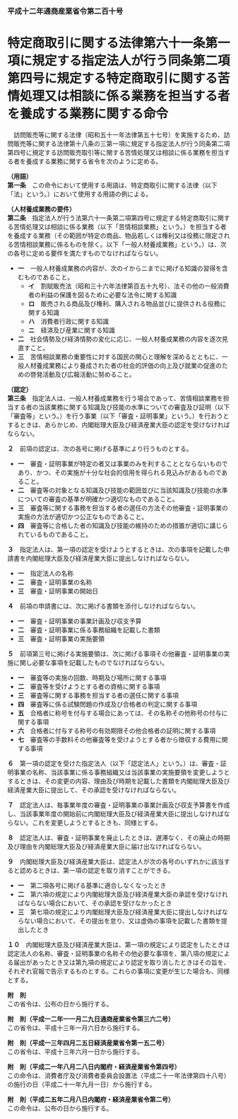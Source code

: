 ### 平成十二年通商産業省令第二百十号  
# 特定商取引に関する法律第六十一条第一項に規定する指定法人が行う同条第二項第四号に規定する特定商取引に関する苦情処理又は相談に係る業務を担当する者を養成する業務に関する命令  
　訪問販売等に関する法律（昭和五十一年法律第五十七号）を実施するため、訪問販売等に関する法律第十八条の三第一項に規定する指定法人が行う同条第二項第四号に規定する訪問販売取引等に関する苦情処理又は相談に係る業務を担当する者を養成する業務に関する省令を次のように定める。  
  
**（用語）**  
**第一条**　この命令において使用する用語は、特定商取引に関する法律（以下「法」という。）において使用する用語の例による。  
  
**（人材養成業務の要件）**  
**第二条**　指定法人が行う法第六十一条第二項第四号に規定する特定商取引に関する苦情処理又は相談に係る業務（以下「苦情相談業務」という。）を担当する者を養成する業務（その範囲が特定の商品、物品若しくは権利又は役務に限定される苦情相談業務に係るものを除く。以下「一般人材養成業務」という。）は、次の各号に定める要件を満たすものでなければならない。  
* **一**　一般人材養成業務の内容が、次のイからニまでに掲げる知識の習得を含むものであること。  
	* **イ**　割賦販売法（昭和三十六年法律第百五十九号）、法その他の一般消費者の利益の保護を図るために必要な法令に関する知識  
	* **ロ**　販売される商品及び権利、購入される物品並びに提供される役務に関する知識  
	* **ハ**　消費者行政に関する知識  
	* **ニ**　経済及び産業に関する知識  
* **二**　社会情勢及び経済情勢の変化に応じ、一般人材養成業務の内容を逐次見直すこと。  
* **三**　苦情相談業務の重要性に対する国民の関心と理解を深めるとともに、一般人材養成業務により養成された者の社会的評価の向上及び就業の促進のための啓発活動及び広報活動に努めること。  
  
**（認定）**  
**第三条**　指定法人は、一般人材養成業務を行う場合であって、苦情相談業務を担当する者の当該業務に関する知識及び技能の水準についての審査及び証明（以下「審査等」という。）を行う事業（以下「審査・証明事業」という。）を行おうとするときは、あらかじめ、内閣総理大臣及び経済産業大臣の認定を受けなければならない。  
  
**２**　前項の認定は、次の各号に掲げる基準により行うものとする。  
* **一**　審査・証明事業が特定の者又は事業のみを利することとならないものであり、かつ、その実施が十分な社会的信用を得られる見込みがあるものであること。  
* **二**　審査等の対象となる知識及び技能の範囲並びに当該知識及び技能の水準についての審査の基準が明確かつ適切なものであること。  
* **三**　審査等に関する事務を担当する者の選任の方法その他審査・証明事業の実施の方法が適切かつ公正なものであること。  
* **四**　審査等に合格した者の知識及び技能の維持のための措置が適切に講じられているものであること。  
  
**３**　指定法人は、第一項の認定を受けようとするときは、次の事項を記載した申請書を内閣総理大臣及び経済産業大臣に提出しなければならない。  
* **一**　指定法人の名称  
* **二**　審査・証明事業の名称  
* **三**　審査・証明事業の開始日  
  
**４**　前項の申請書には、次に掲げる書類を添付しなければならない。  
* **一**　審査・証明事業の事業計画及び収支予算  
* **二**　審査・証明事業に係る事務組織を記載した書類  
* **三**　審査・証明事業の実施要領  
  
**５**　前項第三号に掲げる実施要領は、次に掲げる事項その他審査・証明事業の実施に関し必要な事項を記載したものでなければならない。  
* **一**　審査等の実施の回数、時期及び場所に関する事項  
* **二**　審査等を受けようとする者の資格に関する事項  
* **三**　審査等に関する事務を担当する者の選任に関する事項  
* **四**　審査等に係る試験問題の作成及び合格者の判定に関する事項  
* **五**　合格者に称号を付与する場合にあっては、その名称その他称号の付与に関する事項  
* **六**　合格者に付与する称号の有効期限その他合格者の証明に関する事項  
* **七**　審査等の手数料その他審査等を受けようとする者から徴収する費用に関する事項  
  
**６**　第一項の認定を受けた指定法人（以下「認定法人」という。）は、審査・証明事業の名称、当該事業に係る事務組織又は当該事業の実施要領を変更しようとするときは、その変更の内容、理由及び時期を記載した書類を内閣総理大臣及び経済産業大臣に提出して、その承認を受けなければならない。  
  
**７**　認定法人は、毎事業年度の審査・証明事業の事業計画及び収支予算書を作成し、当該事業年度の開始前に内閣総理大臣及び経済産業大臣に提出しなければならない。これを変更しようとするときも、同様とする。  
  
**８**　認定法人は、審査・証明事業を廃止したときは、遅滞なく、その廃止の時期及び理由を内閣総理大臣及び経済産業大臣に届け出なければならない。  
  
**９**　内閣総理大臣及び経済産業大臣は、認定法人が次の各号のいずれかに該当すると認めるときは、第一項の認定を取り消すことができる。  
* **一**　第二項各号に掲げる基準に適合しなくなったとき  
* **二**　第六項の規定により内閣総理大臣及び経済産業大臣の承認を受けなければならない場合において、その承認を受けなかったとき  
* **三**　第七項の規定により内閣総理大臣及び経済産業大臣に提出しなければならない場合において、その提出を怠り、又は虚偽の事項を記載した書類を提出したとき  
  
**１０**　内閣総理大臣及び経済産業大臣は、第一項の規定により認定をしたときは認定法人の名称、審査・証明事業の名称その他必要な事項を、第八項の規定による届出があったとき又は第九項の規定により認定を取り消したときはその旨を、それぞれ官報で告示するものとする。これらの事項に変更が生じた場合も、同様とする。  
  
**附　則**  
この省令は、公布の日から施行する。  
  
**附　則（平成一二年一一月二九日通商産業省令第三六二号）**  
この省令は、平成十三年一月六日から施行する。  
  
**附　則（平成一三年四月二五日経済産業省令第一五二号）**  
この省令は、平成十三年六月一日から施行する。  
  
**附　則（平成二一年八月二八日内閣府・経済産業省令第四号）**  
この命令は、消費者庁及び消費者委員会設置法（平成二十一年法律第四十八号）の施行の日（平成二十一年九月一日）から施行する。  
  
**附　則（平成二五年二月八日内閣府・経済産業省令第二号）**  
この命令は、公布の日から施行する。  
  
